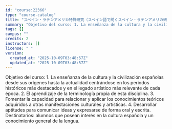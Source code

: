 ```yaml
---
id: "course:22366"
type: "course-catalog"
title: "スペイン・ラテンアメリカ特殊研究（スペイン語で聞くスペイン・ラテンアメリカ研究b） ／SPECIAL TOPICS ON SPAIN AND LATIN AMERICA: SPANISH AND LATIN AMERICAN STUDIES IN SPANISH (b)"
summary: "Objetivo del curso: 1. La enseñanza de la cultura y la civilización españolas desde sus orígenes hasta la actualidad cen…"
tags: []
campus: ""
credits: 2
instructors: []
license: " "
version:
  created_at: "2025-10-09T03:48:57Z"
  updated_at: "2025-10-09T03:48:57Z"
---
```


Objetivo del curso: 1. La enseñanza de la cultura y la civilización españolas desde sus orígenes hasta la actualidad centrándose en los periodos históricos más destacados y en el legado artístico más relevante de cada época. 2. El aprendizaje de la terminología propia de esta disciplina. 3. Fomentar la capacidad para relacionar y aplicar los conocimientos teóricos adquiridos a otras manifestaciones culturales y artísticas. 4. Desarrollar aptitudes para comunicar ideas y expresarse de forma oral y escrita. Destinatarios: alumnos que posean interés en la cultura española y un conocimiento general de la lengua.
